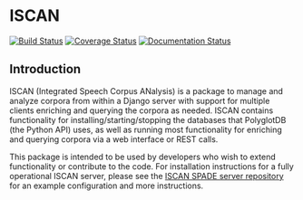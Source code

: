# ISCAN

[![Build Status](https://travis-ci.org/MontrealCorpusTools/ISCAN.svg?branch=master)](https://travis-ci.org/MontrealCorpusTools/ISCAN)
[![Coverage Status](https://coveralls.io/repos/github/MontrealCorpusTools/ISCAN/badge.svg?branch=master)](https://coveralls.io/github/MontrealCorpusTools/ISCAN?branch=master)
[![Documentation Status](https://readthedocs.org/projects/iscan/badge/?version=latest)](https://iscan.readthedocs.io/en/latest/?badge=latest)

## Introduction

ISCAN (Integrated Speech Corpus ANalysis) is a package to manage and analyze corpora from within a Django server with support for 
multiple clients enriching and querying the corpora as needed.  ISCAN contains functionality for installing/starting/stopping 
the databases that PolyglotDB (the Python API) uses, as well as running most functionality for enriching and querying
corpora via a web interface or REST calls.

This package is intended to be used by developers who wish to extend functionality or contribute to the code.  For installation
instructions for a fully operational ISCAN server, please see the [ISCAN SPADE server repository](https://github.com/MontrealCorpusTools/iscan-spade-server)
for an example configuration and more instructions.


